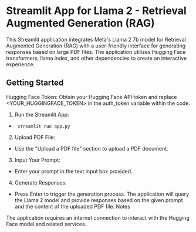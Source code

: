 # Streamlit App for Llama 2 - Retrieval Augmented Generation (RAG)

This Streamlit application integrates Meta's Llama 2 7b model for Retrieval Augmented Generation (RAG) with a user-friendly interface for generating responses based on large PDF files. The application utilizes Hugging Face transformers, llama index, and other dependencies to create an interactive experience.

## Getting Started
Hugging Face Token: Obtain your Hugging Face API token and replace <YOUR_HUGGINGFACE_TOKEN> in the auth_token variable within the code.

1. Run the Streamlit App:

* ``` streamlit run app.py``` 

2. Upload PDF File:

* Use the "Upload a PDF file" section to upload a PDF document.

3. Input Your Prompt:

* Enter your prompt in the text input box provided.

4. Generate Responses:

* Press Enter to trigger the generation process. The application will query the Llama 2 model and provide responses based on the given prompt and the content of the uploaded PDF file.
Notes

The application requires an internet connection to interact with the Hugging Face model and related services.

